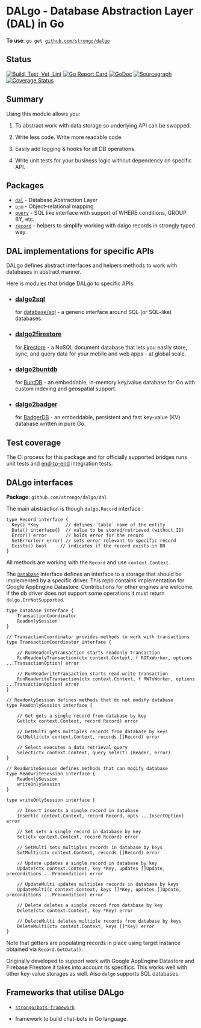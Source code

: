 # DALgo - Database Abstraction Layer (DAL) in Go

**To use**: `go get `[`github.com/strongo/dalgo`](https://github.com/strongo/dalgo)

## Status

[![Build, Test, Vet, Lint](https://github.com/strongo/dalgo/actions/workflows/ci.yml/badge.svg)](https://github.com/strongo/dalgo/actions/workflows/ci.yml)
[![Go Report Card](https://goreportcard.com/badge/github.com/strongo/dalgo)](https://goreportcard.com/report/github.com/strongo/dalgo)
[![GoDoc](https://godoc.org/github.com/strongo/dalgo?status.svg)](https://godoc.org/github.com/strongo/dalgo)
[![Sourcegraph](https://sourcegraph.com/github.com/strongo/dalgo/-/badge.svg)](https://sourcegraph.com/github.com/strongo/dalgo?badge)
[![Coverage Status](https://coveralls.io/repos/github/strongo/dalgo/badge.svg?branch=main)](https://coveralls.io/github/strongo/dalgo?branch=main)

## Summary

Using this module allows you:

1. To abstract work with data storage so underlying API can be swapped.

2. Write less code. Write more readable code.

3. Easily add logging & hooks for all DB operations.

4. Write unit tests for your business logic without dependency on specific API.

## Packages

- [`dal`](dal) - Database Abstraction Layer
- [`orm`](orm) - Object–relational mapping
- [`query`](query) - SQL like interface with support of WHERE conditions, GROUP BY, etc.
- [`record`](record) - helpers to simplify working with dalgo records in strongly typed way.

## DAL implementations for specific APIs

DALgo defines abstract interfaces and helpers methods to work with databases in abstract manner.

Here is modules that bridge DALgo to specific APIs:

- ### [**dalgo2sql**](https://github.com/strongo/dalgo2sql)
  for [database/sql](https://pkg.go.dev/database/sql) - a generic interface around SQL (or SQL-like) databases.

- ### [**dalgo2firestore**](https://github.com/strongo/dalgo2firestore)
  for [Firestore](https://pkg.go.dev/cloud.google.com/go/firestore) - a NoSQL document database that lets you easily
  store, sync, and query data for your mobile and web apps - at global scale.

- ### [**dalgo2buntdb**](https://github.com/strongo/dalgo2buntdb)
  for [BuntDB](https://github.com/tidwall/buntdb) - an embeddable, in-memory key/value database for Go with custom
  indexing and geospatial support.

- ### [**dalgo2badger**](https://github.com/strongo/dalgo2badger)
  for [BadgerDB](https://github.com/strongo/dalgo) - an embeddable, persistent and fast key-value (KV) database written
  in pure Go.

## Test coverage

The CI process for this package and for officially supported bridges runs unit tests
and [end-to-end](end2end) integration tests.

## DALgo interfaces

**Package**: `github.com/strongo/dalgo/dal`

The main abstraction is though `dalgo.Record` interface :

	type Record interface {
      Key() *Key          // defines `table` name of the entity
      Data() interface{}  // value to be stored/retrieved (without ID)
      Error() error       // holds error for the record
      SetError(err error) // sets error relevant to specific record
      Exists() bool		// indicates if the record exists in DB
	}

All methods are working with the `Record` and use `context.Context`.

The [`Database`](./dal/database.go) interface defines an interface to a storage that should be implemented by a specific
driver. This repo contains implementation for Google AppEngine Datastore. Contributions for other engines are welcome.
If the db driver does not support some operations it must return `dalgo.ErrNotSupported`.

	type Database interface {
		TransactionCoordinator
		ReadonlySession
	}

    // TransactionCoordinator provides methods to work with transactions
    type TransactionCoordinator interface {
    
        // RunReadonlyTransaction starts readonly transaction
        RunReadonlyTransaction(ctx context.Context, f ROTxWorker, options ...TransactionOption) error
    
        // RunReadwriteTransaction starts read-write transaction
        RunReadwriteTransaction(ctx context.Context, f RWTxWorker, options ...TransactionOption) error
    }

    // ReadonlySession defines methods that do not modify database
    type ReadonlySession interface {
    
        // Get gets a single record from database by key
        Get(ctx context.Context, record Record) error
    
        // GetMulti gets multiples records from database by keys
        GetMulti(ctx context.Context, records []Record) error
    
        // Select executes a data retrieval query
        Select(ctx context.Context, query Select) (Reader, error)
    }

    // ReadwriteSession defines methods that can modify database
    type ReadwriteSession interface {
        ReadonlySession
        writeOnlySession
    }
    
    type writeOnlySession interface {
    
        // Insert inserts a single record in database
        Insert(c context.Context, record Record, opts ...InsertOption) error
    
        // Set sets a single record in database by key
        Set(ctx context.Context, record Record) error
    
        // SetMulti sets multiples records in database by keys
        SetMulti(ctx context.Context, records []Record) error
    
        // Update updates a single record in database by key
        Update(ctx context.Context, key *Key, updates []Update, preconditions ...Precondition) error
    
        // UpdateMulti updates multiples records in database by keys
        UpdateMulti(c context.Context, keys []*Key, updates []Update, preconditions ...Precondition) error
    
        // Delete deletes a single record from database by key
        Delete(ctx context.Context, key *Key) error
    
        // DeleteMulti deletes multiple records from database by keys
        DeleteMulti(ctx context.Context, keys []*Key) error
    }

Note that getters are populating records in place using target instance obtained via `Record.GetData()`.

Originally developed to support work with Google AppEngine Datastore and Firebase Firestore it takes into account its
specifics. This works well with other key-value storages as well. Also `dalgo` supports SQL databases.

## Frameworks that utilise DALgo

* <a href="https://github.com/strongo/bots-framework">`strongo/bots-framework`</a>

- framework to build chat-bots in Go language.
